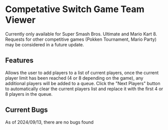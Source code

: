 # Competative Switch Game Team Viewer
Currently only available for Super Smash Bros. Ultimate and Mario Kart 8. Requests for other competitive games (Pokken Tournament, Mario Party) may be considered in a future update.
## Features
Allows the user to add players to a list of current players, once the current player limit has been reached (4 or 8 depending on the game), any additional players will be added to a queue. Click the "Next Players" button to automatically clear the current players list and replace it with the first 4 or 8 players in the queue.
## Current Bugs
As of 2024/09/13, there are no bugs found
